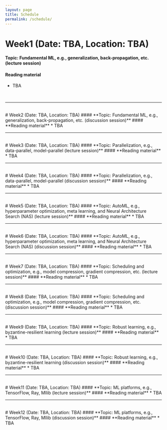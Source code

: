 ```yaml
---
layout: page
title: Schedule
permalink: /schedule/
---
```


# Week1 (Date: TBA, Location: TBA)
#### **Topic: Fundamental ML, e.g., generalization, back-propagation, etc. (lecture session)**
#### **Reading material**
* TBA

<br>
<hr>
<br>
# Week2 (Date: TBA, Location: TBA)
#### **Topic: Fundamental ML, e.g., generalization, back-propagation, etc. (discussion session)**
#### **Reading material**
* TBA

<br>
<hr>
<br>
# Week3 (Date: TBA, Location: TBA)
#### **Topic: Parallelization, e.g., data-parallel, model-parallel (lecture session)**
#### **Reading material**
* TBA

<br>
<hr>
<br>
# Week4 (Date: TBA, Location: TBA)
#### **Topic: Parallelization, e.g., data-parallel, model-parallel (discussion session)**
#### **Reading material**
* TBA

<br>
<hr>
<br>
# Week5 (Date: TBA, Location: TBA)
#### **Topic: AutoML, e.g., hyperparameter optimization, meta learning, and Neural Architecture Search (NAS) (lecture session)**
#### **Reading material**
* TBA

<br>
<hr>
<br>
# Week6 (Date: TBA, Location: TBA)
#### **Topic: AutoML, e.g., hyperparameter optimization, meta learning, and Neural Architecture Search (NAS) (discussion session)**
#### **Reading material**
* TBA

<br>
<hr>
<br>
# Week7 (Date: TBA, Location: TBA)
#### **Topic: Scheduling and optimization, e.g., model compression, gradient compression, etc. (lecture session)**
#### **Reading material**
* TBA

<br>
<hr>
<br>
# Week8 (Date: TBA, Location: TBA)
#### **Topic: Scheduling and optimization, e.g., model compression, gradient compression, etc. (discussion session)**
#### **Reading material**
* TBA

<br>
<hr>
<br>
# Week9 (Date: TBA, Location: TBA)
#### **Topic: Robust learning, e.g., byzantine-resilient learning (lecture session)**
#### **Reading material**
* TBA

<br>
<hr>
<br>
# Week10 (Date: TBA, Location: TBA)
#### **Topic: Robust learning, e.g., byzantine-resilient learning (discussion session)**
#### **Reading material**
* TBA

<br>
<hr>
<br>
# Week11 (Date: TBA, Location: TBA)
#### **Topic: ML platforms, e.g., TensorFlow, Ray, Mllib (lecture session)**
#### **Reading material**
* TBA

<br>
<hr>
<br>
# Week12 (Date: TBA, Location: TBA)
#### **Topic: ML platforms, e.g., TensorFlow, Ray, Mllib (discussion session)**
#### **Reading material**
* TBA
